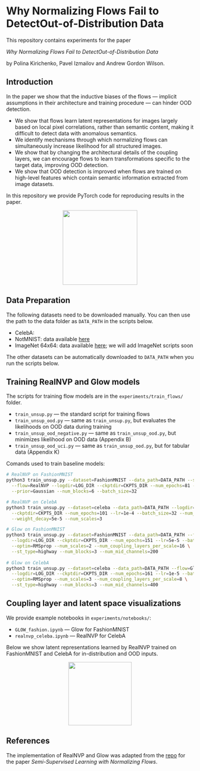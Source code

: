 # Why Normalizing Flows Fail to DetectOut-of-Distribution Data
This repository contains experiments for the paper

_Why Normalizing Flows Fail to DetectOut-of-Distribution Data_

by  Polina Kirichenko, Pavel Izmailov and Andrew Gordon Wilson.

## Introduction

In the paper we show that the inductive biases of the flows &mdash; implicit assumptions in their architecture and training procedure &mdash; can hinder OOD detection. 
- We show that flows learn latent representations for images largely based on local pixel
  correlations, rather than semantic content, making it difficult to detect data with
  anomalous semantics.
- We identify mechanisms through which normalizing flows can simultaneously increase
  likelihood for all structured images.
- We show that by changing the architectural details of the coupling layers, we can
  encourage flows to learn transformations specific to the target data, improving OOD
  detection.
- We show that OOD detection is improved when flows are trained on high-level features
  which contain semantic information extracted from image datasets.

In this repository we provide PyTorch code for reproducing results in the paper.

<p align="center">
  <img src="https://user-images.githubusercontent.com/14368801/84704630-230f9d80-af28-11ea-9538-b0ea8d5d784f.png" height=200>
</p>

## Data Preparation

The following datasets need to be downloaded manually. You can then use the path to the data folder as `DATA_PATH` in the scripts below.
- CelebA: 
- NotMNIST: data available [here](https://www.kaggle.com/lubaroli/notmnist)
- ImageNet 64x64: data available [here](http://image-net.org/small/download.php); we will add ImageNet scripts soon

The other datasets can be automatically downloaded to `DATA_PATH` when you run the scripts below.

## Training RealNVP and Glow models

The scripts for training flow models are in the `experiments/train_flows/` folder.

- `train_unsup.py` &mdash; the standard script for training flows
- `train_unsup_ood.py` &mdash; same as `train_unsup.py`, but evaluates the likelihoods on OOD data during training
- `train_unsup_ood_negative.py` &mdash; same as `train_unsup_ood.py`, but minimizes likelihood on OOD data (Appendix B)
- `train_unsup_ood_uci.py` &mdash; same as `train_unsup_ood.py`, but for tabular data (Appendix K)

Comands used to train baseline models:
```bash
# RealNVP on FashionMNIST
python3 train_unsup.py --dataset=FashionMNIST --data_path=DATA_PATH --save_freq=20 \
  --flow=RealNVP --logdir=LOG_DIR --ckptdir=CKPTS_DIR --num_epochs=81 --lr=5e-5 \
  --prior=Gaussian --num_blocks=6 --batch_size=32

# RealNVP on CelebA
python3 train_unsup.py --dataset=celeba --data_path=DATA_PATH --logdir=LOG_DIR \
  --ckptdir=CKPTS_DIR --num_epochs=101 --lr=1e-4 --batch_size=32 --num_blocks=8 \
  --weight_decay=5e-5 --num_scales=3

# Glow on FashionMNIST
python3 train_unsup.py --dataset=FashionMNIST --data_path=DATA_PATH --flow=Glow \
  --logdir=LOG_DIR --ckptdir=CKPTS_DIR --num_epochs=151 --lr=5e-5 --batch_size=32 \
  --optim=RMSprop --num_scales=2 --num_coupling_layers_per_scale=16 \
  --st_type=highway --num_blocks=3 --num_mid_channels=200
  
# Glow on CelebA
python3 train_unsup.py --dataset=celeba --data_path=DATA_PATH --flow=Glow \
  --logdir=LOG_DIR --ckptdir=CKPTS_DIR --num_epochs=161 --lr=1e-5 --batch_size=32 \
  --optim=RMSprop --num_scales=3 --num_coupling_layers_per_scale=8 \
  --st_type=highway --num_blocks=3 --num_mid_channels=400
```


## Coupling layer and latent space visualizations

We provide example notebooks in `experiments/notebooks/`:
- `GLOW_fashion.ipynb` &mdash; Glow for FashionMNIST
- `realnvp_celeba.ipynb` &mdash; RealNVP for CelebA

Below we show latent representations learned by RealNVP trained on FashionMNIST and CelebA for in-distribution and OOD inputs.

<p align="center">
  <img src="https://user-images.githubusercontent.com/14368801/84704791-5c480d80-af28-11ea-822c-7d367a650c31.png" height=170>
</p>

## References

The implementation of RealNVP and Glow was adapted from the [repo](https://github.com/izmailovpavel/flowgmm) for the paper _Semi-Supervised Learning with Normalizing Flows_.

